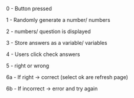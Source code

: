 0 - Button pressed

1 - Randomly generate a number/ numbers

2 - numbers/ question is displayed

3 - Store answers as a variable/ variables

4 - Users click check answers

5 - right or wrong

6a - If right -> correct (select ok are refresh page)

6b - If incorrect -> error and try again 